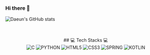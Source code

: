 ### Hi there 👋

![Daeun's GitHub stats](https://github-readme-stats.vercel.app/api?username=namdaeun&show_icons=true&theme=dark)
<br><br><br>
<div align=center> ## 💻 Tech Stacks 💻
<br/>
<img alt="C" src ="https://img.shields.io/badge/C-A8B9CC.svg?&style=for-the-badge&logo=C&style=plastic&logoColor=white"/> <img alt="PYTHON" src ="https://img.shields.io/badge/PYTHON-3776AB.svg?&style=for-the-badge&logo=PYTHON&logoColor=white"/> <img alt="HTML5" src ="https://img.shields.io/badge/HTML5-E34F26.svg?&style=for-the-badge&logo=HTML5&logoColor=white"/> <img alt="CSS3" src ="https://img.shields.io/badge/CSS3-1572B6.svg?&style=for-the-badge&logo=CSS3&logoColor=white"/> <img alt="SPRING" src ="https://img.shields.io/badge/SPRING-6DB33F.svg?&style=for-the-badge&logo=SPRING&logoColor=white"/> <img alt="KOTLIN" src ="https://img.shields.io/badge/KOTLIN-7F52FF.svg?&style=for-the-badge&logo=KOTLIN&logoColor=white"/>
</div>
